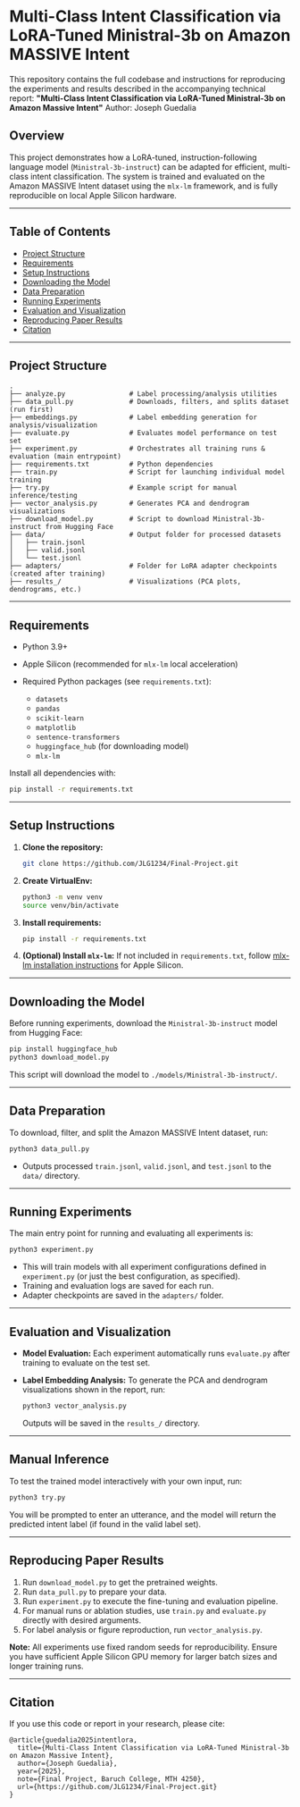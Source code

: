 # Multi-Class Intent Classification via LoRA-Tuned Ministral-3b on Amazon MASSIVE Intent

This repository contains the full codebase and instructions for reproducing the experiments and results described in the accompanying technical report:
**"Multi-Class Intent Classification via LoRA-Tuned Ministral-3b on Amazon Massive Intent"**
Author: Joseph Guedalia

## Overview

This project demonstrates how a LoRA-tuned, instruction-following language model (`Ministral-3b-instruct`) can be adapted for efficient, multi-class intent classification. The system is trained and evaluated on the Amazon MASSIVE Intent dataset using the `mlx-lm` framework, and is fully reproducible on local Apple Silicon hardware.

---

## Table of Contents

* [Project Structure](#project-structure)
* [Requirements](#requirements)
* [Setup Instructions](#setup-instructions)
* [Downloading the Model](#downloading-the-model)
* [Data Preparation](#data-preparation)
* [Running Experiments](#running-experiments)
* [Evaluation and Visualization](#evaluation-and-visualization)
* [Reproducing Paper Results](#reproducing-paper-results)
* [Citation](#citation)

---

## Project Structure

```
.
├── analyze.py                # Label processing/analysis utilities
├── data_pull.py              # Downloads, filters, and splits dataset (run first)
├── embeddings.py             # Label embedding generation for analysis/visualization
├── evaluate.py               # Evaluates model performance on test set
├── experiment.py             # Orchestrates all training runs & evaluation (main entrypoint)
├── requirements.txt          # Python dependencies
├── train.py                  # Script for launching individual model training
├── try.py                    # Example script for manual inference/testing
├── vector_analysis.py        # Generates PCA and dendrogram visualizations
├── download_model.py         # Script to download Ministral-3b-instruct from Hugging Face
├── data/                     # Output folder for processed datasets
│   ├── train.jsonl
│   ├── valid.jsonl
│   └── test.jsonl
├── adapters/                 # Folder for LoRA adapter checkpoints (created after training)
├── results_/                 # Visualizations (PCA plots, dendrograms, etc.)
```

---

## Requirements

* Python 3.9+
* Apple Silicon (recommended for `mlx-lm` local acceleration)
* Required Python packages (see `requirements.txt`):

  * `datasets`
  * `pandas`
  * `scikit-learn`
  * `matplotlib`
  * `sentence-transformers`
  * `huggingface_hub` (for downloading model)
  * `mlx-lm`

Install all dependencies with:

```bash
pip install -r requirements.txt
```

---

## Setup Instructions

1. **Clone the repository:**

   ```bash
   git clone https://github.com/JLG1234/Final-Project.git
   ```

2. **Create VirtualEnv:**

   ```bash
   python3 -m venv venv
   source venv/bin/activate
   ```

3. **Install requirements:**

   ```bash
   pip install -r requirements.txt
   ```

4. **(Optional) Install `mlx-lm`:**
   If not included in `requirements.txt`, follow [mlx-lm installation instructions](https://github.com/ml-explore/mlx-lm) for Apple Silicon.

---

## Downloading the Model

Before running experiments, download the `Ministral-3b-instruct` model from Hugging Face:

```bash
pip install huggingface_hub
python3 download_model.py
```

This script will download the model to `./models/Ministral-3b-instruct/`.

---

## Data Preparation

To download, filter, and split the Amazon MASSIVE Intent dataset, run:

```bash
python3 data_pull.py
```

* Outputs processed `train.jsonl`, `valid.jsonl`, and `test.jsonl` to the `data/` directory.

---

## Running Experiments

The main entry point for running and evaluating all experiments is:

```bash
python3 experiment.py
```

* This will train models with all experiment configurations defined in `experiment.py` (or just the best configuration, as specified).
* Training and evaluation logs are saved for each run.
* Adapter checkpoints are saved in the `adapters/` folder.

---

## Evaluation and Visualization

* **Model Evaluation:**
  Each experiment automatically runs `evaluate.py` after training to evaluate on the test set.
* **Label Embedding Analysis:**
  To generate the PCA and dendrogram visualizations shown in the report, run:

  ```bash
  python3 vector_analysis.py
  ```

  Outputs will be saved in the `results_/` directory.

---

## Manual Inference

To test the trained model interactively with your own input, run:

```bash
python3 try.py
```

You will be prompted to enter an utterance, and the model will return the predicted intent label (if found in the valid label set).

---

## Reproducing Paper Results

1. Run `download_model.py` to get the pretrained weights.
2. Run `data_pull.py` to prepare your data.
3. Run `experiment.py` to execute the fine-tuning and evaluation pipeline.
4. For manual runs or ablation studies, use `train.py` and `evaluate.py` directly with desired arguments.
5. For label analysis or figure reproduction, run `vector_analysis.py`.

**Note:**
All experiments use fixed random seeds for reproducibility. Ensure you have sufficient Apple Silicon GPU memory for larger batch sizes and longer training runs.

---

## Citation

If you use this code or report in your research, please cite:

```
@article{guedalia2025intentlora,
  title={Multi-Class Intent Classification via LoRA-Tuned Ministral-3b on Amazon Massive Intent},
  author={Joseph Guedalia},
  year={2025},
  note={Final Project, Baruch College, MTH 4250},
  url={https://github.com/JLG1234/Final-Project.git}
}
```
